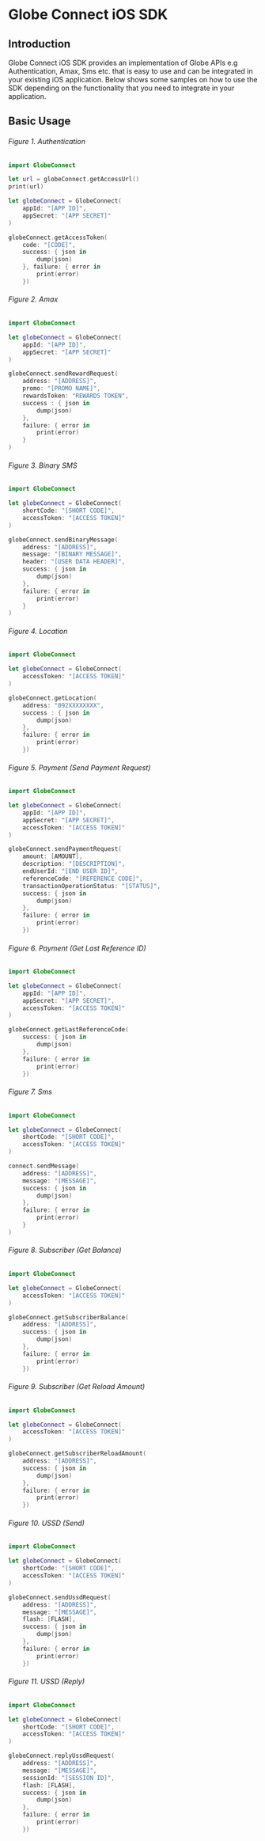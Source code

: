 # Globe Connect iOS SDK

## Introduction
Globe Connect iOS SDK provides an implementation of Globe APIs e.g Authentication, Amax,
Sms etc. that is easy to use and can be integrated in your existing iOS application. Below shows
some samples on how to use the SDK depending on the functionality that you need to integrate in your
application.

## Basic Usage

###### Figure 1. Authentication

```swift
import GlobeConnect

let url = globeConnect.getAccessUrl()
print(url)

let globeConnect = GlobeConnect(
    appId: "[APP ID]",
    appSecret: "[APP SECRET]"
)

globeConnect.getAccessToken(
    code: "[CODE]",
    success: { json in
        dump(json)
    }, failure: { error in
        print(error)
    })
```

###### Figure 2. Amax

```swift
import GlobeConnect

let globeConnect = GlobeConnect(
    appId: "[APP ID]",
    appSecret: "[APP SECRET]"
)

globeConnect.sendRewardRequest(
    address: "[ADDRESS]",
    promo: "[PROMO NAME]",
    rewardsToken: "REWARDS TOKEN",
    success : { json in
        dump(json)
    },
    failure: { error in
        print(error)
    }
)
```

###### Figure 3. Binary SMS

```swift
import GlobeConnect

let globeConnect = GlobeConnect(
    shortCode: "[SHORT CODE]",
    accessToken: "[ACCESS TOKEN]"
)

globeConnect.sendBinaryMessage(
    address: "[ADDRESS]",
    message: "[BINARY MESSAGE]",
    header: "[USER DATA HEADER]",
    success: { json in
        dump(json)
    },
    failure: { error in
        print(error)
    }
)
```

###### Figure 4. Location

```swift
import GlobeConnect

let globeConnect = GlobeConnect(
    accessToken: "[ACCESS TOKEN]"
)

globeConnect.getLocation(
    address: "092XXXXXXXX",
    success : { json in
        dump(json)
    },
    failure: { error in
        print(error)
    })
```

###### Figure 5. Payment (Send Payment Request)

```swift
import GlobeConnect

let globeConnect = GlobeConnect(
    appId: "[APP ID]",
    appSecret: "[APP SECRET]",
    accessToken: "[ACCESS TOKEN]"
)

globeConnect.sendPaymentRequest(
    amount: [AMOUNT],
    description: "[DESCRIPTION]",
    endUserId: "[END USER ID]",
    referenceCode: "[REFERENCE CODE]",
    transactionOperationStatus: "[STATUS]",
    success: { json in
        dump(json)
    },
    failure: { error in
        print(error)
    })
```

###### Figure 6. Payment (Get Last Reference ID)

```swift
import GlobeConnect

let globeConnect = GlobeConnect(
    appId: "[APP ID]",
    appSecret: "[APP SECRET]",
    accessToken: "[ACCESS TOKEN]"
)

globeConnect.getLastReferenceCode(
    success: { json in
        dump(json)
    },
    failure: { error in
        print(error)
    })
```

###### Figure 7. Sms

```swift
import GlobeConnect

let globeConnect = GlobeConnect(
    shortCode: "[SHORT CODE]",
    accessToken: "[ACCESS TOKEN]"
)

connect.sendMessage(
    address: "[ADDRESS]",
    message: "[MESSAGE]",
    success: { json in
        dump(json)
    },
    failure: { error in
        print(error)
    }
)
```

###### Figure 8. Subscriber (Get Balance)

```swift
import GlobeConnect

let globeConnect = GlobeConnect(
    accessToken: "[ACCESS TOKEN]"
)

globeConnect.getSubscriberBalance(
    address: "[ADDRESS]",
    success: { json in
        dump(json)
    },
    failure: { error in
        print(error)
    })
```

###### Figure 9. Subscriber (Get Reload Amount)

```swift
import GlobeConnect

let globeConnect = GlobeConnect(
    accessToken: "[ACCESS TOKEN]"
)

globeConnect.getSubscriberReloadAmount(
    address: "[ADDRESS]",
    success: { json in
        dump(json)
    },
    failure: { error in
        print(error)
    })
```

###### Figure 10. USSD (Send)

```swift
import GlobeConnect

let globeConnect = GlobeConnect(
    shortCode: "[SHORT CODE]",
    accessToken: "[ACCESS TOKEN]"
)

globeConnect.sendUssdRequest(
    address: "[ADDRESS]",
    message: "[MESSAGE]",
    flash: [FLASH],
    success: { json in
        dump(json)
    },
    failure: { error in
        print(error)
    })
```

###### Figure 11. USSD (Reply)

```swift
import GlobeConnect

let globeConnect = GlobeConnect(
    shortCode: "[SHORT CODE]",
    accessToken: "[ACCESS TOKEN]"
)

globeConnect.replyUssdRequest(
    address: "[ADDRESS]",
    message: "[MESSAGE]",
    sessionId: "[SESSION ID]",
    flash: [FLASH],
    success: { json in
        dump(json)
    },
    failure: { error in
        print(error)
    })
```

